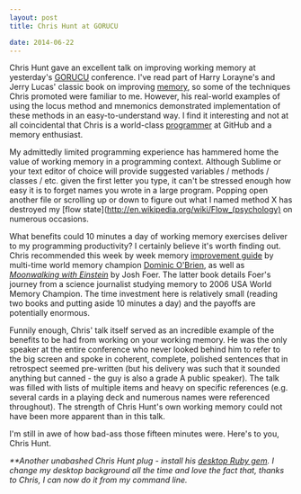 ```yaml
---
layout: post
title: Chris Hunt at GORUCU

date: 2014-06-22
---
```


Chris Hunt gave an excellent talk on improving working memory at yesterday's [GORUCU](http://goruco.com/) conference. I've read part of Harry Lorayne's and Jerry Lucas' classic book on improving [memory](http://www.amazon.com/The-Memory-Book-Classic-Improving/dp/0345337581), so some of the techniques Chris promoted were familiar to me. However, his real-world examples of using the locus method and mnemonics demonstrated implementation of these methods in an easy-to-understand way. I find it interesting and not at all coincidental that Chris is a world-class [programmer](https://github.com/chrishunt) at GitHub and a memory enthusiast.

My admittedly limited programming experience has hammered home the value of working memory in a programming context. Although Sublime or your text editor of choice will provide suggested variables / methods / classes / etc. given the first letter you type, it can't be stressed enough how easy it is to forget names you wrote in a large program. Popping open another file or scrolling up or down to figure out what I named method X has destroyed my [flow state](http://en.wikipedia.org/wiki/Flow_(psychology) on numerous occasions. 

What benefits could 10 minutes a day of working memory exercises deliver to my programming productivity? I certainly believe it's worth finding out. Chris recommended this week by week memory [improvement guide](http://www.amazon.com/How-Develop-Brilliant-Memory-Week/dp/1780287909) by multi-time world memory champion [Dominic O'Brien](http://en.wikipedia.org/wiki/Dominic_O'Brien), as well as <i>[Moonwalking with Einstein](http://www.amazon.com/Moonwalking-Einstein-Science-Remembering-Everything/dp/0143120530)</i> by Josh Foer. The latter book details Foer's journey from a science journalist studying memory to 2006 USA World Memory Champion. The time investment here is relatively small (reading two books and putting aside 10 minutes a day) and the payoffs are potentially enormous.  

Funnily enough, Chris' talk itself served as an incredible example of the benefits to be had from working on your working memory. He was the only speaker at the entire conference who never looked behind him to refer to the big screen and spoke in coherent, complete, polished sentences that in retrospect seemed pre-written (but his delivery was such that it sounded anything but canned - the guy is also a grade A public speaker). The talk was filled with lists of multiple items and heavy on specific references (e.g. several cards in a playing deck and numerous names were referenced throughout). The strength of Chris Hunt's own working memory could not have been more apparent than in this talk.  

I'm still in awe of how bad-ass those fifteen minutes were. Here's to you, Chris Hunt. 

<i>**Another unabashed Chris Hunt plug - install his [desktop Ruby gem](https://github.com/chrishunt/desktop). I change my desktop background all the time and love the fact that, thanks to Chris, I can now do it from my command line.</i>